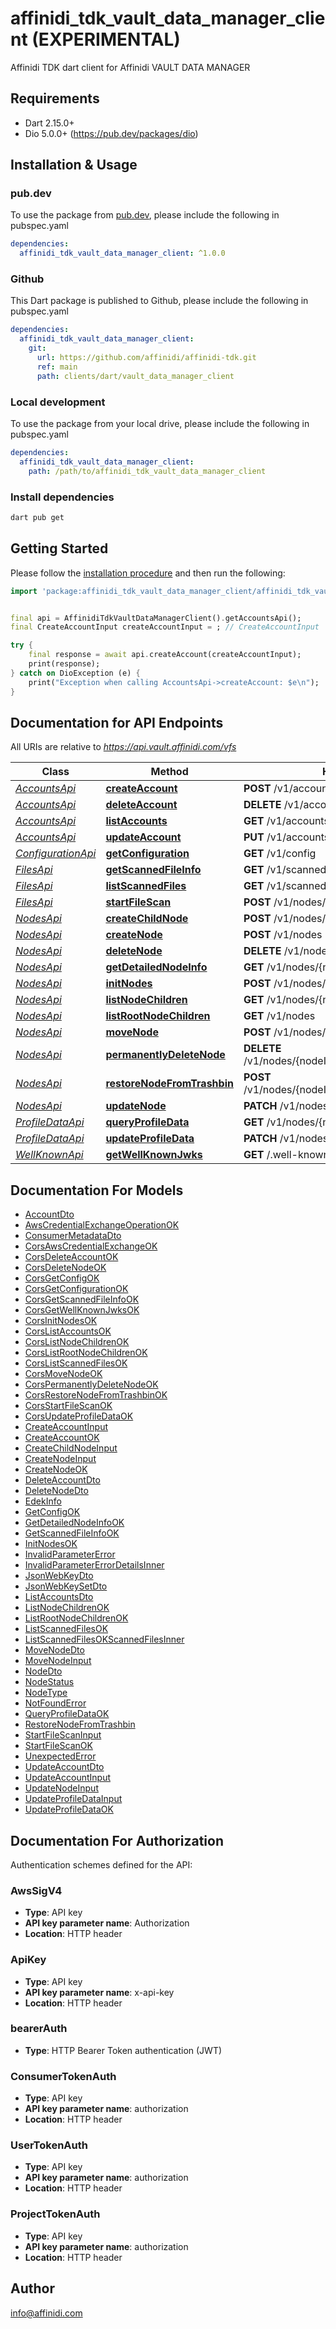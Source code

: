# affinidi_tdk_vault_data_manager_client (EXPERIMENTAL)

Affinidi TDK dart client for Affinidi VAULT DATA MANAGER

## Requirements

- Dart 2.15.0+
- Dio 5.0.0+ (https://pub.dev/packages/dio)

## Installation & Usage

### pub.dev

To use the package from [pub.dev](https://pub.dev), please include the following in pubspec.yaml

```yaml
dependencies:
  affinidi_tdk_vault_data_manager_client: ^1.0.0
```

### Github

This Dart package is published to Github, please include the following in pubspec.yaml

```yaml
dependencies:
  affinidi_tdk_vault_data_manager_client:
    git:
      url: https://github.com/affinidi/affinidi-tdk.git
      ref: main
      path: clients/dart/vault_data_manager_client
```

### Local development

To use the package from your local drive, please include the following in pubspec.yaml

```yaml
dependencies:
  affinidi_tdk_vault_data_manager_client:
    path: /path/to/affinidi_tdk_vault_data_manager_client
```

### Install dependencies

```bash
dart pub get
```

## Getting Started

Please follow the [installation procedure](#installation--usage) and then run the following:

```dart
import 'package:affinidi_tdk_vault_data_manager_client/affinidi_tdk_vault_data_manager_client.dart';


final api = AffinidiTdkVaultDataManagerClient().getAccountsApi();
final CreateAccountInput createAccountInput = ; // CreateAccountInput | CreateAccount

try {
    final response = await api.createAccount(createAccountInput);
    print(response);
} catch on DioException (e) {
    print("Exception when calling AccountsApi->createAccount: $e\n");
}

```

## Documentation for API Endpoints

All URIs are relative to *https://api.vault.affinidi.com/vfs*

| Class                                         | Method                                                                 | HTTP request                                          | Description |
| --------------------------------------------- | ---------------------------------------------------------------------- | ----------------------------------------------------- | ----------- |
| [_AccountsApi_](doc/AccountsApi.md)           | [**createAccount**](doc/AccountsApi.md#createaccount)                  | **POST** /v1/accounts                                 |
| [_AccountsApi_](doc/AccountsApi.md)           | [**deleteAccount**](doc/AccountsApi.md#deleteaccount)                  | **DELETE** /v1/accounts/{accountIndex}                |
| [_AccountsApi_](doc/AccountsApi.md)           | [**listAccounts**](doc/AccountsApi.md#listaccounts)                    | **GET** /v1/accounts                                  |
| [_AccountsApi_](doc/AccountsApi.md)           | [**updateAccount**](doc/AccountsApi.md#updateaccount)                  | **PUT** /v1/accounts/{accountIndex}                   |
| [_ConfigurationApi_](doc/ConfigurationApi.md) | [**getConfiguration**](doc/ConfigurationApi.md#getconfiguration)       | **GET** /v1/config                                    |
| [_FilesApi_](doc/FilesApi.md)                 | [**getScannedFileInfo**](doc/FilesApi.md#getscannedfileinfo)           | **GET** /v1/scanned-files/{scannedFileJobId}          |
| [_FilesApi_](doc/FilesApi.md)                 | [**listScannedFiles**](doc/FilesApi.md#listscannedfiles)               | **GET** /v1/scanned-files/                            |
| [_FilesApi_](doc/FilesApi.md)                 | [**startFileScan**](doc/FilesApi.md#startfilescan)                     | **POST** /v1/nodes/{nodeId}/file/scan                 |
| [_NodesApi_](doc/NodesApi.md)                 | [**createChildNode**](doc/NodesApi.md#createchildnode)                 | **POST** /v1/nodes/{nodeId}                           |
| [_NodesApi_](doc/NodesApi.md)                 | [**createNode**](doc/NodesApi.md#createnode)                           | **POST** /v1/nodes                                    |
| [_NodesApi_](doc/NodesApi.md)                 | [**deleteNode**](doc/NodesApi.md#deletenode)                           | **DELETE** /v1/nodes/{nodeId}                         |
| [_NodesApi_](doc/NodesApi.md)                 | [**getDetailedNodeInfo**](doc/NodesApi.md#getdetailednodeinfo)         | **GET** /v1/nodes/{nodeId}                            |
| [_NodesApi_](doc/NodesApi.md)                 | [**initNodes**](doc/NodesApi.md#initnodes)                             | **POST** /v1/nodes/init                               |
| [_NodesApi_](doc/NodesApi.md)                 | [**listNodeChildren**](doc/NodesApi.md#listnodechildren)               | **GET** /v1/nodes/{nodeId}/children                   |
| [_NodesApi_](doc/NodesApi.md)                 | [**listRootNodeChildren**](doc/NodesApi.md#listrootnodechildren)       | **GET** /v1/nodes                                     |
| [_NodesApi_](doc/NodesApi.md)                 | [**moveNode**](doc/NodesApi.md#movenode)                               | **POST** /v1/nodes/{nodeId}/move                      |
| [_NodesApi_](doc/NodesApi.md)                 | [**permanentlyDeleteNode**](doc/NodesApi.md#permanentlydeletenode)     | **DELETE** /v1/nodes/{nodeId}/remove/{nodeIdToRemove} |
| [_NodesApi_](doc/NodesApi.md)                 | [**restoreNodeFromTrashbin**](doc/NodesApi.md#restorenodefromtrashbin) | **POST** /v1/nodes/{nodeId}/restore/{nodeIdToRestore} |
| [_NodesApi_](doc/NodesApi.md)                 | [**updateNode**](doc/NodesApi.md#updatenode)                           | **PATCH** /v1/nodes/{nodeId}                          |
| [_ProfileDataApi_](doc/ProfileDataApi.md)     | [**queryProfileData**](doc/ProfileDataApi.md#queryprofiledata)         | **GET** /v1/nodes/{nodeId}/profile-data               |
| [_ProfileDataApi_](doc/ProfileDataApi.md)     | [**updateProfileData**](doc/ProfileDataApi.md#updateprofiledata)       | **PATCH** /v1/nodes/{nodeId}/profile-data             |
| [_WellKnownApi_](doc/WellKnownApi.md)         | [**getWellKnownJwks**](doc/WellKnownApi.md#getwellknownjwks)           | **GET** /.well-known/jwks.json                        |

## Documentation For Models

- [AccountDto](doc/AccountDto.md)
- [AwsCredentialExchangeOperationOK](doc/AwsCredentialExchangeOperationOK.md)
- [ConsumerMetadataDto](doc/ConsumerMetadataDto.md)
- [CorsAwsCredentialExchangeOK](doc/CorsAwsCredentialExchangeOK.md)
- [CorsDeleteAccountOK](doc/CorsDeleteAccountOK.md)
- [CorsDeleteNodeOK](doc/CorsDeleteNodeOK.md)
- [CorsGetConfigOK](doc/CorsGetConfigOK.md)
- [CorsGetConfigurationOK](doc/CorsGetConfigurationOK.md)
- [CorsGetScannedFileInfoOK](doc/CorsGetScannedFileInfoOK.md)
- [CorsGetWellKnownJwksOK](doc/CorsGetWellKnownJwksOK.md)
- [CorsInitNodesOK](doc/CorsInitNodesOK.md)
- [CorsListAccountsOK](doc/CorsListAccountsOK.md)
- [CorsListNodeChildrenOK](doc/CorsListNodeChildrenOK.md)
- [CorsListRootNodeChildrenOK](doc/CorsListRootNodeChildrenOK.md)
- [CorsListScannedFilesOK](doc/CorsListScannedFilesOK.md)
- [CorsMoveNodeOK](doc/CorsMoveNodeOK.md)
- [CorsPermanentlyDeleteNodeOK](doc/CorsPermanentlyDeleteNodeOK.md)
- [CorsRestoreNodeFromTrashbinOK](doc/CorsRestoreNodeFromTrashbinOK.md)
- [CorsStartFileScanOK](doc/CorsStartFileScanOK.md)
- [CorsUpdateProfileDataOK](doc/CorsUpdateProfileDataOK.md)
- [CreateAccountInput](doc/CreateAccountInput.md)
- [CreateAccountOK](doc/CreateAccountOK.md)
- [CreateChildNodeInput](doc/CreateChildNodeInput.md)
- [CreateNodeInput](doc/CreateNodeInput.md)
- [CreateNodeOK](doc/CreateNodeOK.md)
- [DeleteAccountDto](doc/DeleteAccountDto.md)
- [DeleteNodeDto](doc/DeleteNodeDto.md)
- [EdekInfo](doc/EdekInfo.md)
- [GetConfigOK](doc/GetConfigOK.md)
- [GetDetailedNodeInfoOK](doc/GetDetailedNodeInfoOK.md)
- [GetScannedFileInfoOK](doc/GetScannedFileInfoOK.md)
- [InitNodesOK](doc/InitNodesOK.md)
- [InvalidParameterError](doc/InvalidParameterError.md)
- [InvalidParameterErrorDetailsInner](doc/InvalidParameterErrorDetailsInner.md)
- [JsonWebKeyDto](doc/JsonWebKeyDto.md)
- [JsonWebKeySetDto](doc/JsonWebKeySetDto.md)
- [ListAccountsDto](doc/ListAccountsDto.md)
- [ListNodeChildrenOK](doc/ListNodeChildrenOK.md)
- [ListRootNodeChildrenOK](doc/ListRootNodeChildrenOK.md)
- [ListScannedFilesOK](doc/ListScannedFilesOK.md)
- [ListScannedFilesOKScannedFilesInner](doc/ListScannedFilesOKScannedFilesInner.md)
- [MoveNodeDto](doc/MoveNodeDto.md)
- [MoveNodeInput](doc/MoveNodeInput.md)
- [NodeDto](doc/NodeDto.md)
- [NodeStatus](doc/NodeStatus.md)
- [NodeType](doc/NodeType.md)
- [NotFoundError](doc/NotFoundError.md)
- [QueryProfileDataOK](doc/QueryProfileDataOK.md)
- [RestoreNodeFromTrashbin](doc/RestoreNodeFromTrashbin.md)
- [StartFileScanInput](doc/StartFileScanInput.md)
- [StartFileScanOK](doc/StartFileScanOK.md)
- [UnexpectedError](doc/UnexpectedError.md)
- [UpdateAccountDto](doc/UpdateAccountDto.md)
- [UpdateAccountInput](doc/UpdateAccountInput.md)
- [UpdateNodeInput](doc/UpdateNodeInput.md)
- [UpdateProfileDataInput](doc/UpdateProfileDataInput.md)
- [UpdateProfileDataOK](doc/UpdateProfileDataOK.md)

## Documentation For Authorization

Authentication schemes defined for the API:

### AwsSigV4

- **Type**: API key
- **API key parameter name**: Authorization
- **Location**: HTTP header

### ApiKey

- **Type**: API key
- **API key parameter name**: x-api-key
- **Location**: HTTP header

### bearerAuth

- **Type**: HTTP Bearer Token authentication (JWT)

### ConsumerTokenAuth

- **Type**: API key
- **API key parameter name**: authorization
- **Location**: HTTP header

### UserTokenAuth

- **Type**: API key
- **API key parameter name**: authorization
- **Location**: HTTP header

### ProjectTokenAuth

- **Type**: API key
- **API key parameter name**: authorization
- **Location**: HTTP header

## Author

info@affinidi.com
